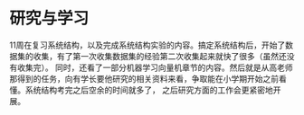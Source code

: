 # 研究与学习
11周在复习系统结构，以及完成系统结构实验的内容。搞定系统结构后，开始了数据集的收集，有了第一次收集数据集的经验第二次收集起来就快了很多（虽然还没有收集完）。
同时，还看了一部分机器学习向量机章节的内容。然后就是从高老师那得到的任务，向有学长要他研究的相关资料来看，争取能在小学期开始之前看懂。系统结构考完之后空余的时间就多了，
之后研究方面的工作会更紧密地开展。
